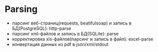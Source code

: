 # Parsing
- парсинг веб-страниц(requests, beatifulsoap) и запись в БД(PostgreSQL): http-parse
- парсинг xml-файлов и запись в БД(SQLite): parse
- корректировка xls-файлов(парсинг и запись в файл): excel-parse
- конвертация данных из pdf в json/xml/stdout
